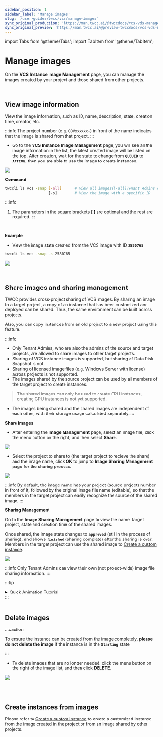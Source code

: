 ```yaml
---
sidebar_position: 1
sidebar_label: 'Manage images'
slug: '/user-guides/twcc/vcs/manage-images'
sync_original_production: 'https://man.twcc.ai/@twccdocs/vcs-vds-manage-instance-image-zh'
sync_original_preview: 'https://man.twcc.ai/@preview-twccdocs/vcs-vds-manage-instance-image-zh'
---
```


import Tabs from '@theme/Tabs';
import TabItem from '@theme/TabItem';

# Manage images


On the **VCS Instance Image Management** page, you can manage the images created by your project and those shared from other projects.

<br/>


## View image information

View the image information, such as ID, name, description, state, creation time, creator, etc.

:::info
The project number (e.g. `GOVxxxxxx-`) in front of the name indicates that the image is shared from that project.
:::

<Tabs>

<TabItem value="TWCC Portal" label="TWCC Portal">

* Go to the **VCS Instance Image Management** page, you will see all the image information in the list, the latest created image will be listed on the top. After creation, wait for the state to change from **`QUEUED`** to **`ACTIVE`**, then you are able to use the image to create instances.

![](https://cos.twcc.ai/SYS-MANUAL/uploads/upload_0e433efbd1c4cc5ad0f2a9116987ac93.png)


</TabItem>

<TabItem value="TWCC CLI" label="TWCC CLI">


**Command**


```bash
twccli ls vcs -snap [-all]      # View all images([-all]Tenant Admins only) 
                    [-s]        # View the image with a specific ID
```

:::info
1. The parameters in the square brackets **[ ]** are optional and the rest are required.
:::


<br/>

**Example**


- View the image state created from the VCS image with ID **`2580765 `**

```bash
twccli ls vcs -snap -s 2580765  
```

![](https://cos.twcc.ai/SYS-MANUAL/uploads/upload_9762c16e87a59a78efc40158b19911ae.png)

</TabItem>

</Tabs>


<br/>


## Share images and sharing management

TWCC provides cross-project sharing of VCS images. By sharing an image to a target project, a copy of an instance that has been customized and deployed can be shared. Thus, the same environment can be built across projects.

Also, you can copy instances from an old project to a new project using this feature.

:::info
- Only Tenant Admins, who are also the admins of the source and target projects, are allowed to share images to other target projects.
- Sharing of VCS instance images is supported, but sharing of Data Disk Snapshot is not.
- Sharing of licensed image files (e.g. Windows Server with license) across projects is not supported.
- The images shared by the source project can be used by all members of the target project to create instances.
> The shared images can only be used to create CPU instances, creating GPU instances is not yet supported.
- The images being shared and the shared images are independent of each other, with their storage usage calculated separately.
:::

<Tabs>

<TabItem value="TWCC Portal" label="TWCC Portal">

**Share images**

* After entering the **Image Management** page, select an image file, click the menu button <i class="fa fa-ellipsis-v fa-20" aria-hidden="true"></i> on the right, and then select **Share**.

![](https://cos.twcc.ai/SYS-MANUAL/uploads/upload_dc4b70804c2ebccc80ee920eceb5450e.png)

* Select the project to share to (the target project to recieve the share) and the image name, click **OK** to jump to **Image Sharing Management** page for the sharing process.

![](https://cos.twcc.ai/SYS-MANUAL/uploads/upload_3075e4d8218b4d1a195ee4fd6ddb0cb2.png)
    
:::info
By default, the image name has your project (source project) number in front of it, followed by the original image file name (editable), so that the members in the target project can easily recognize the source of the shared image.
:::

**Sharing Management**

Go to the **Image Sharing Management** page to view the name, target project, state and creation time of the shared images.

Once shared, the image state changes to **`approved`** (still in the process of sharing), and shows **`finished`** (sharing complete) after the sharing is over. Members in the target project can use the shared image to [Create a custom instance](/user-guides/twcc/vcs/instances/create/create-custom-instances.md).

![](https://i.imgur.com/vhE9VAy.png)

:::info
Only Tenant Admins can view their own (not project-wide) image file sharing information.
:::

:::tip
<details>

<summary>Quick Animation Tutorial<i class="fa fa-file-video-o" aria-hidden="true"></i></summary>

![](https://i.imgur.com/xWeCtYz.gif)

</details>
:::

</TabItem>

<TabItem value="TWCC CLI" label="TWCC CLI (TBD)">

<br/>

</TabItem>

</Tabs>

<br/>

## Delete images

:::caution

To ensure the instance can be created from the image completely, **please do not delete the image** if the  instance is in the **`Starting`** state.

:::

<Tabs>

<TabItem value="TWCC Portal" label="TWCC Portal">

* To delete images that are no longer needed, click the menu button <i class="fa fa-ellipsis-v fa-20" aria-hidden="true"></i> on the right of the image list, and then click **DELETE**.

![](https://cos.twcc.ai/SYS-MANUAL/uploads/upload_3ba00508f220b04065c082fa4650b022.png)

</TabItem>

<TabItem value="TWCC CLI" label="TWCC CLI (Not yet supported)">

<br/>

</TabItem>

</Tabs>

<br/>



## Create instances from images

Please refer to [Create a custom instance](/user-guides/twcc/vcs/instances/create/create-custom-instances.md) to create a customized instance from the image created in the project or from an image shared by other projects.